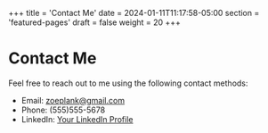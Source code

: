 +++
title = 'Contact Me'
date = 2024-01-11T11:17:58-05:00
section = 'featured-pages'
draft = false
weight = 20
+++


# Contact Me

Feel free to reach out to me using the following contact methods:

- Email: zoeplank@gmail.com
- Phone: (555)555-5678
- LinkedIn: [Your LinkedIn Profile](https://www.linkedin.com/in/zoeplank)